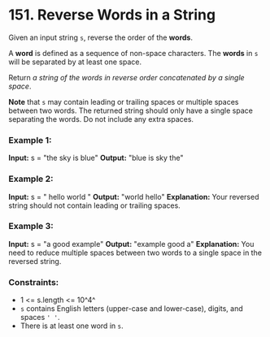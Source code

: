 # 151. Reverse Words in a String

Given an input string `s`, reverse the order of the **words**.

A **word** is defined as a sequence of non-space characters. The **words** in `s` will be separated by at least one space.

Return *a string of the words in reverse order concatenated by a single space*.

**Note** that `s` may contain leading or trailing spaces or multiple spaces between two words. The returned string should only have a single space separating the words. Do not include any extra spaces.

### Example 1:
**Input:** s = "the sky is blue"
**Output:** "blue is sky the"

### Example 2:
**Input:** s = "  hello world  "
**Output:** "world hello"
**Explanation:** Your reversed string should not contain leading or trailing spaces.

### Example 3:
**Input:** s = "a good   example"
**Output:** "example good a"
**Explanation:** You need to reduce multiple spaces between two words to a single space in the reversed string.
 
### Constraints:
- 1 <= s.length <= 10^4^
- `s` contains English letters (upper-case and lower-case), digits, and spaces `' '`.
- There is at least one word in `s`.